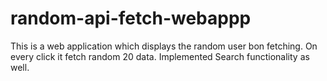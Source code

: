 # random-api-fetch-webappp
This is a web application which displays the random user bon fetching. On every click it fetch random 20 data.  Implemented Search functionality as well.
